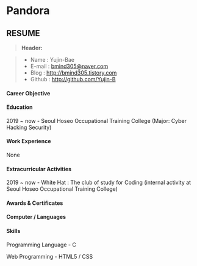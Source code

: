 # Pandora



RESUME
-------------

> **Header:**

> - Name : Yujin-Bae
> - E-mail : bmind305@naver.com
> - Blog : http://bmind305.tistory.com
> - Github : http://github.com/Yujin-B

#### <i class="icon-upload"></i> Career Objective



#### <i class="icon-pencil"></i> Education
2019 ~ now - Seoul Hoseo Occupational Training College (Major: Cyber Hacking Security)


#### <i class="icon-file"></i> Work Experience
None


#### <i class="icon-file"></i> Extracurricular Activities
2019 ~ now - White Hat : The club of study for Coding (internal activity at Seoul Hoseo Occupational Training College)


#### <i class="icon-file"></i> Awards & Certificates



#### <i class="icon-hdd"></i> Computer / Languages



#### <i class="icon-folder-open"></i> Skills 
Programming Language - C

Web Programming - HTML5 / CSS




